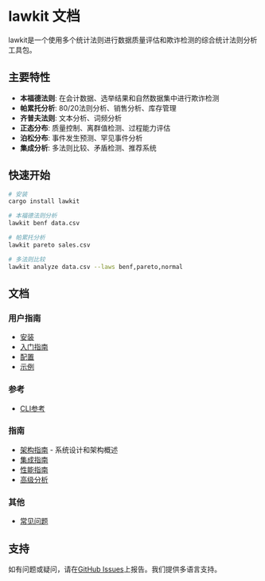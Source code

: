 # lawkit 文档

lawkit是一个使用多个统计法则进行数据质量评估和欺诈检测的综合统计法则分析工具包。

## 主要特性

- **本福德法则**: 在会计数据、选举结果和自然数据集中进行欺诈检测
- **帕累托分析**: 80/20法则分析、销售分析、库存管理
- **齐普夫法则**: 文本分析、词频分析
- **正态分布**: 质量控制、离群值检测、过程能力评估
- **泊松分布**: 事件发生预测、罕见事件分析
- **集成分析**: 多法则比较、矛盾检测、推荐系统

## 快速开始

```bash
# 安装
cargo install lawkit

# 本福德法则分析
lawkit benf data.csv

# 帕累托分析
lawkit pareto sales.csv

# 多法则比较
lawkit analyze data.csv --laws benf,pareto,normal
```

## 文档

### 用户指南
- [安装](user-guide/installation.md)
- [入门指南](user-guide/getting-started.md)
- [配置](user-guide/configuration.md)
- [示例](user-guide/examples.md)

### 参考
- [CLI参考](reference/cli-reference.md)

### 指南
- [架构指南](guides/architecture.md) - 系统设计和架构概述
- [集成指南](guides/integrations.md)
- [性能指南](guides/performance.md)
- [高级分析](guides/advanced-analysis.md)


### 其他
- [常见问题](user-guide/faq.md)

## 支持

如有问题或疑问，请在[GitHub Issues](https://github.com/kako-jun/lawkit/issues)上报告。我们提供多语言支持。